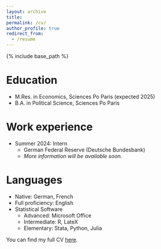 ```yaml
---
layout: archive
title:
permalink: /cv/
author_profile: true
redirect_from:
  - /resume
---
```


{% include base_path %}

Education
======
* M.Res. in Economics, Sciences Po Paris (expected 2025)
* B.A. in Political Science, Sciences Po Paris

Work experience
======
* Summer 2024: Intern
  * German Federal Reserve (Deutsche Bundesbank)
  * *More information will be available soon.*
  
Languages
======
* Native: German, French
* Full proficiency: English
* Statistical Software
  * Advanced: Microsoft Office
  * Intermediate: R, LateX
  * Elementary: Stata, Python, Julia

You can find my full CV [here](\files\slides1.pdf).
